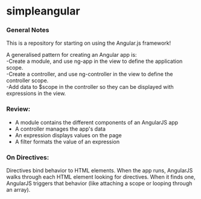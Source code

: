 # simpleangular

### General Notes
This is a repository for starting on using the Angular.js framework!

A generalised pattern for creating an Angular app is:
<br>-Create a module, and use ng-app in the view to define the application scope.
<br>-Create a controller, and use ng-controller in the view to define the controller scope.
<br>-Add data to $scope in the controller so they can be displayed with expressions in the view.

### Review:
- A module contains the different components of an AngularJS app
- A controller manages the app's data
- An expression displays values on the page
- A filter formats the value of an expression

### On Directives:
Directives bind behavior to HTML elements. When the app runs, AngularJS walks through each HTML element looking for directives. When it finds one, AngularJS triggers that behavior (like attaching a scope or looping through an array).
